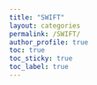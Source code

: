 ```yaml
---
title: "SWIFT"
layout: categories
permalink: /SWIFT/
author_profile: true
toc: true
toc_sticky: true
toc_label: true
---
```

